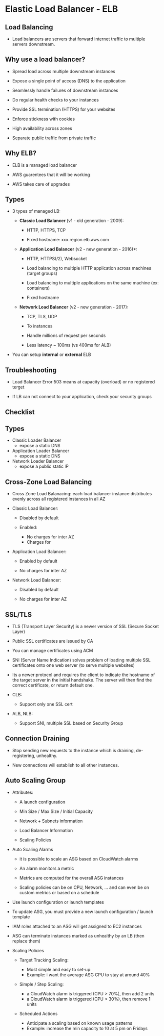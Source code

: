 # Elastic Load Balancer - ELB

## Load Balancing

- Load balancers are servers that forward internet traffic to multiple servers downstream.

## Why use a load balancer?

- Spread load across multiple downstream instances

- Expose a single point of access (DNS) to the application

- Seamlessly handle failures of downstream instances

- Do regular health checks to your instances

- Provide SSL termination (HTTPS) for your websites

- Enforce stickness with cookies

- High availability across zones

- Separate public traffic from private traffic

## Why ELB?

- ELB is a managed load balancer

- AWS guarentees that it will be working

- AWS takes care of upgrades


## Types

- 3 types of managed LB:
    - __Classic Load Balancer__ (v1 - old generation - 2009):
        - HTTP, HTTPS, TCP

        - Fixed hostname: xxx.region.elb.aws.com

    - __Application Load Balancer__ (v2 - new generation - 2016)*:
        - HTTP, HTTPS(/2), Websocket

        - Load balancing to multiple HTTP application across machines (target groups)

        - Load balancing to multiple applications on the same machine (ex: containers)

        - Fixed hostname


    - __Network Load Balancer__ (v2 - new generation - 2017):
        - TCP, TLS, UDP

        - To instances

        - Handle millions of request per seconds

        - Less latency ~ 100ms (vs 400ms for ALB)

        

- You can setup __internal__ or __external__ ELB

## Troubleshooting

- Load Balancer Error 503 means at capacity (overload) or no registered terget

- If LB can not connect to your application, check your security groups


## Checklist

## Types

- Classic Loader Balancer
    - expose a static DNS
- Application Loader Balancer
    - expose a static DNS
- Network Loader Balancer
    - expose a public static IP

## Cross-Zone Load Balancing

- Cross Zone Load Balanacing: each load balancer instance distributes evenly across all registered instances in all AZ

- Classic Load Balancer:

    - Disabled by default

    - Enabled:
        - No charges for inter AZ
        - Charges for 

- Application Load Balancer:
    
    - Enabled by default

    - No charges for inter AZ

- Network Load Balancer:
    
    - Disabled by default

    - No charges for inter AZ

## SSL/TLS

- TLS (Transport Layer Security) is a newer version of SSL (Secure Socket Layer)

- Public SSL certificates are issued by CA

- You can manage certificates using ACM

- SNI (Server Name Indication) solves problem of loading multiple SSL certificates onto one web server (to serve multiple websites)

- Its a newer protocol and requires the client to indicate the hostname of the target server in the initial handshake. The server will then find the correct certificate, or return default one.

- CLB:
    - Support only one SSL cert

- ALB, NLB:
    - Support SNI, multiple SSL based on Security Group

## Connection Draining

- Stop sending new requests to the instance which is draining, de-registering, unhealthy.

- New connections will establish to all other instances.

## Auto Scaling Group

- Attributes:
    - A launch configuration

    - Min Size / Max Size / Initial Capacity

    - Network + Subnets information

    - Load Balancer Information

    - Scaling Policies

- Auto Scaling Alarms

    - it is possible to scale an ASG based on CloudWatch alarms

    - An alarm monitors a metric

    - Metrics are computed for the overall ASG instances

    - Scaling policies can be on CPU, Network, ... and can even be on custom metrics or based on a schedule

- Use launch configuration or launch templates

- To update ASG, you must provide a new launch configuration / launch template

- IAM roles attached to an ASG will get assigned to EC2 instances

- ASG can terminate instances marked as unhealthy by an LB (then replace them)

- Scaling Policies
    
    - Target Tracking Scaling:
        - Most simple and easy to set-up
        - Example: i want the average ASG CPU to stay at around 40%

    - Simple / Step Scaling:
        - a CloudWatch alarm is triggered (CPU > 70%), then add 2 units
        - a CloudWatch alarm is triggered (CPU < 30%), then remove 1 units
    
    - Scheduled Actions
        - Anticipate a scaling based on known usage patterns
        - Example: increase the min capacity to 10 at 5 pm on Fridays
